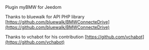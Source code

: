 Plugin myBMW for Jeedom

Thanks to bluewalk for API PHP library		[https://github.com/bluewalk/BMWConnecteDrive](https://github.com/bluewalk/BMWConnecteDrive)

Thanks to vchabot for his contribution		[https://github.com/vchabot](https://github.com/vchabot)